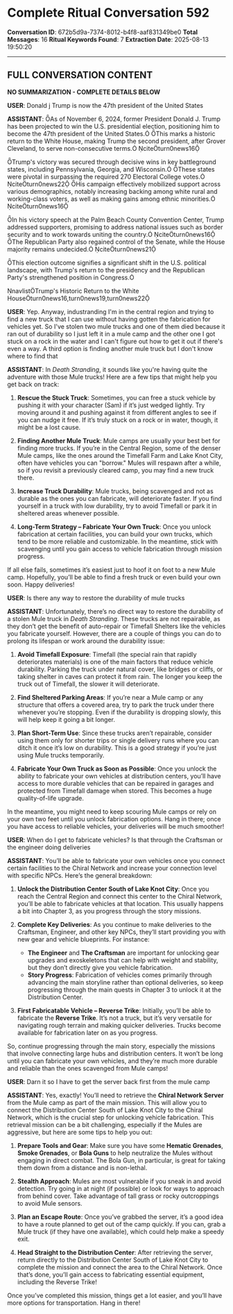 # Complete Ritual Conversation 592

**Conversation ID**: 672b5d9a-7374-8012-b4f8-aaf831349be0
**Total Messages**: 16
**Ritual Keywords Found**: 7
**Extraction Date**: 2025-08-13 19:50:20

---

## FULL CONVERSATION CONTENT

**NO SUMMARIZATION - COMPLETE DETAILS BELOW**

**USER**: Donald j Trump is now the 47th president of the United States

**ASSISTANT**: As of November 6, 2024, former President Donald J. Trump has been projected to win the U.S. presidential election, positioning him to become the 47th president of the United States. This marks a historic return to the White House, making Trump the second president, after Grover Cleveland, to serve non-consecutive terms. citeturn0news16

Trump's victory was secured through decisive wins in key battleground states, including Pennsylvania, Georgia, and Wisconsin. These states were pivotal in surpassing the required 270 Electoral College votes. citeturn0news22 His campaign effectively mobilized support across various demographics, notably increasing backing among white rural and working-class voters, as well as making gains among ethnic minorities. citeturn0news16

In his victory speech at the Palm Beach County Convention Center, Trump addressed supporters, promising to address national issues such as border security and to work towards uniting the country. citeturn0news16 The Republican Party also regained control of the Senate, while the House majority remains undecided. citeturn0news21

This election outcome signifies a significant shift in the U.S. political landscape, with Trump's return to the presidency and the Republican Party's strengthened position in Congress.

navlistTrump's Historic Return to the White Houseturn0news16,turn0news19,turn0news22

**USER**: Yep. Anyway, industranding I'm in the central region and trying to find a new truck that I can use without having gotten the fabrication for vehicles yet. So I've stolen two mule trucks and one of them died because it ran out of durability so I just left it in a mule camp and the other one I got stuck on a rock in the water and I can't figure out how to get it out if there's even a way. A third option is finding another mule truck but I don't know where to find that

**ASSISTANT**: In *Death Stranding*, it sounds like you're having quite the adventure with those Mule trucks! Here are a few tips that might help you get back on track:

1. **Rescue the Stuck Truck**: Sometimes, you can free a stuck vehicle by pushing it with your character (Sam) if it’s just wedged lightly. Try moving around it and pushing against it from different angles to see if you can nudge it free. If it’s truly stuck on a rock or in water, though, it might be a lost cause.

2. **Finding Another Mule Truck**: Mule camps are usually your best bet for finding more trucks. If you’re in the Central Region, some of the denser Mule camps, like the ones around the Timefall Farm and Lake Knot City, often have vehicles you can "borrow." Mules will respawn after a while, so if you revisit a previously cleared camp, you may find a new truck there.

3. **Increase Truck Durability**: Mule trucks, being scavenged and not as durable as the ones you can fabricate, will deteriorate faster. If you find yourself in a truck with low durability, try to avoid Timefall or park it in sheltered areas whenever possible.

4. **Long-Term Strategy – Fabricate Your Own Truck**: Once you unlock fabrication at certain facilities, you can build your own trucks, which tend to be more reliable and customizable. In the meantime, stick with scavenging until you gain access to vehicle fabrication through mission progress.

If all else fails, sometimes it’s easiest just to hoof it on foot to a new Mule camp. Hopefully, you’ll be able to find a fresh truck or even build your own soon. Happy deliveries!

**USER**: Is there any way to restore the durability of mule trucks

**ASSISTANT**: Unfortunately, there’s no direct way to restore the durability of a stolen Mule truck in *Death Stranding*. These trucks are not repairable, as they don’t get the benefit of auto-repair or Timefall Shelters like the vehicles you fabricate yourself. However, there are a couple of things you can do to prolong its lifespan or work around the durability issue:

1. **Avoid Timefall Exposure**: Timefall (the special rain that rapidly deteriorates materials) is one of the main factors that reduce vehicle durability. Parking the truck under natural cover, like bridges or cliffs, or taking shelter in caves can protect it from rain. The longer you keep the truck out of Timefall, the slower it will deteriorate.

2. **Find Sheltered Parking Areas**: If you’re near a Mule camp or any structure that offers a covered area, try to park the truck under there whenever you’re stopping. Even if the durability is dropping slowly, this will help keep it going a bit longer.

3. **Plan Short-Term Use**: Since these trucks aren’t repairable, consider using them only for shorter trips or single delivery runs where you can ditch it once it’s low on durability. This is a good strategy if you’re just using Mule trucks temporarily.

4. **Fabricate Your Own Truck as Soon as Possible**: Once you unlock the ability to fabricate your own vehicles at distribution centers, you’ll have access to more durable vehicles that can be repaired in garages and protected from Timefall damage when stored. This becomes a huge quality-of-life upgrade.

In the meantime, you might need to keep scouring Mule camps or rely on your own two feet until you unlock fabrication options. Hang in there; once you have access to reliable vehicles, your deliveries will be much smoother!

**USER**: When do I get to fabricate vehicles? Is that through the Craftsman or the engineer doing deliveries

**ASSISTANT**: You’ll be able to fabricate your own vehicles once you connect certain facilities to the Chiral Network and increase your connection level with specific NPCs. Here’s the general breakdown:

1. **Unlock the Distribution Center South of Lake Knot City**: Once you reach the Central Region and connect this center to the Chiral Network, you’ll be able to fabricate vehicles at that location. This usually happens a bit into Chapter 3, as you progress through the story missions.

2. **Complete Key Deliveries**: As you continue to make deliveries to the Craftsman, Engineer, and other key NPCs, they’ll start providing you with new gear and vehicle blueprints. For instance:
   - **The Engineer** and **The Craftsman** are important for unlocking gear upgrades and exoskeletons that can help with weight and stability, but they don’t directly give you vehicle fabrication.
   - **Story Progress**: Fabrication of vehicles comes primarily through advancing the main storyline rather than optional deliveries, so keep progressing through the main quests in Chapter 3 to unlock it at the Distribution Center.

3. **First Fabricatable Vehicle – Reverse Trike**: Initially, you’ll be able to fabricate the **Reverse Trike**. It’s not a truck, but it’s very versatile for navigating rough terrain and making quicker deliveries. Trucks become available for fabrication later on as you progress.

So, continue progressing through the main story, especially the missions that involve connecting large hubs and distribution centers. It won’t be long until you can fabricate your own vehicles, and they’re much more durable and reliable than the ones scavenged from Mule camps!

**USER**: Darn it so I have to get the server back first from the mule camp

**ASSISTANT**: Yes, exactly! You’ll need to retrieve the **Chiral Network Server** from the Mule camp as part of the main mission. This will allow you to connect the Distribution Center South of Lake Knot City to the Chiral Network, which is the crucial step for unlocking vehicle fabrication. This retrieval mission can be a bit challenging, especially if the Mules are aggressive, but here are some tips to help you out:

1. **Prepare Tools and Gear**: Make sure you have some **Hematic Grenades**, **Smoke Grenades**, or **Bola Guns** to help neutralize the Mules without engaging in direct combat. The Bola Gun, in particular, is great for taking them down from a distance and is non-lethal.

2. **Stealth Approach**: Mules are most vulnerable if you sneak in and avoid detection. Try going in at night (if possible) or look for ways to approach from behind cover. Take advantage of tall grass or rocky outcroppings to avoid Mule sensors.

3. **Plan an Escape Route**: Once you’ve grabbed the server, it’s a good idea to have a route planned to get out of the camp quickly. If you can, grab a Mule truck (if they have one available), which could help make a speedy exit. 

4. **Head Straight to the Distribution Center**: After retrieving the server, return directly to the Distribution Center South of Lake Knot City to complete the mission and connect the area to the Chiral Network. Once that’s done, you’ll gain access to fabricating essential equipment, including the Reverse Trike!

Once you’ve completed this mission, things get a lot easier, and you’ll have more options for transportation. Hang in there!